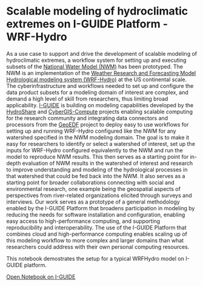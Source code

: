 # Scalable modeling of hydroclimatic extremes on I-GUIDE Platform - WRF-Hydro

As a use case to support and drive the development of scalable modeling of hydroclimatic extremes, a workflow system for setting up and executing subsets of the [National Water Model (NWM)](https://water.noaa.gov/about/nwm) has been prototyped. The NWM is an implementation of the [Weather Research and Forecasting Model Hydrological modeling system (WRF-Hydro)](https://ral.ucar.edu/projects/wrf_hydro) at the US continental scale. The cyberinfrastructure and workflows needed to set up and configure the data product subsets for a modeling domain of interest are complex, and demand a high level of skill from researchers, thus limiting broad applicability. [I-GUIDE](https://iguide.illinois.edu/) is building on modeling capabilities developed by the [HydroShare](https://www.hydroshare.org/) and [CyberGIS-Compute](https://cybergisxhub.cigi.illinois.edu/knowledge-base/components/cybergis-compute/what-is-cybergis-compute/) projects enabling scalable computing for the research community and integrating data connectors and processors from the [GeoEDF](https://github.com/geoedf) project to deploy easy to use workflows for setting up and running WRF-Hydro configured like the NWM for any watershed specified in the NWM modeling domain. The goal is to make it easy for researchers to identify or select a watershed of interest, set up the inputs for WRF-Hydro configured equivalently to the NWM and run the model to reproduce NWM results. This then serves as a starting point for in-depth evaluation of NWM results in the watershed of interest and research to improve understanding and modeling of the hydrological processes in that watershed that could be fed back into the NWM. It also serves as a starting point for broader collaborations connecting with social and environmental research, one example being the geospatial aspects of perspectives from river-related organizations elicited through surveys and interviews. Our work serves as a prototype of a general methodology enabled by the I-GUIDE Platform that broadens participation in modeling by reducing the needs for software installation and configuration, enabling easy access to high-performance computing, and supporting reproducibility and interoperability. The use of the I-GUIDE Platform that combines cloud and high-performance computing enables scaling up of this modeling workflow to more complex and larger domains than what researchers could address with their own personal computing resources.


This notebook demostrates the setup for a typical WRFHydro model on I-GUIDE platform.


[Open Notebook on I-GUIDE](https://www.iguide.geoedf.org/hub/user-redirect/git-pull?repo=https%3A%2F%2Fgithub.com%2FI-GUIDE%2Fcommunity_hydrologic_modeling_wrfhydro&urlpath=lab%2Ftree%2Fcommunity_hydrologic_modeling_wrfhydro%2Figuide_wrfhydro.ipynb+&branch=main)
